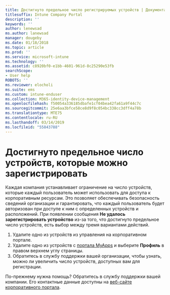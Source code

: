 ```yaml
---
title: Достигнуто предельное число регистрируемых устройств | Документация Майкрософт
titlesuffix: Intune Company Portal
description: ''
keywords: ''
author: lenewsad
ms.author: lanewsad
manager: dougeby
ms.date: 01/18/2018
ms.topic: article
ms.prod: ''
ms.service: microsoft-intune
ms.technology: ''
ms.assetid: c8920bf0-e1bb-4601-961d-8c25290e53fb
searchScope:
- User help
ROBOTS: ''
ms.reviewer: elocholi
ms.suite: ems
ms.custom: intune-enduser
ms.collection: M365-identity-device-management
ms.openlocfilehash: f50054a336185dbafe1cf04bea42fa61a9f44c7c
ms.sourcegitcommit: 25e6aa3bfce58ce8d9f8c054bc338cc3dff4a78b
ms.translationtype: MTE75
ms.contentlocale: ru-RU
ms.lasthandoff: 03/14/2019
ms.locfileid: "55843788"
---
```

# <a name="the-limit-of-devices-you-can-register-has-been-reached"></a>Достигнуто предельное число устройств, которые можно зарегистрировать

Каждая компания устанавливает ограничение на число устройств, которые каждый пользователь может использовать для доступа к корпоративным ресурсам. Это позволяет обеспечивать безопасность сведений организации и гарантировать, что каждый пользователь будет авторизован при доступе к ним с определенных устройств и расположений. При появлении сообщения **Не удалось зарегистрировать устройство** из-за того, что достигнуто предельное число устройств, есть выбор между тремя вариантами действий.

1. Удалите одно из устройств из управления на корпоративном портале. 
2. Удалите одно из устройств с [портала MyApps](https://myapps.microsoft.com) и выберите **Профиль** в правом верхнем углу страницы. 
3. Обратитесь в службу поддержки вашей организации, чтобы узнать, можно ли увеличить число устройств, доступных вам для регистрации.

По-прежнему нужна помощь? Обратитесь в службу поддержки вашей компании. Его контактные данные доступны на [веб-сайте корпоративного портала](https://go.microsoft.com/fwlink/?linkid=2010980).
